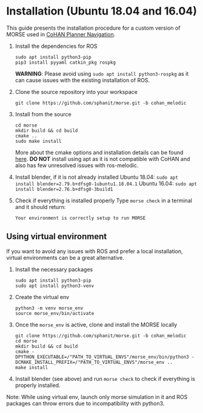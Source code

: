 # Installation (Ubuntu 18.04 and 16.04)

This guide presents the installation procedure for a custom version of MORSE used in [CoHAN Planner Navigation](https://github.com/sphanit/CoHAN_Navigation). 

1. Install the dependencies for ROS
	```
	sudo apt install python3-pip
	pip3 install pyyaml catkin_pkg rospkg
	```
	**WARNING**: Please avoid using ```sudo apt install python3-rospkg``` as it can cause issues with the existing installation of ROS.  
1. Clone the source repository into your workspace
	```
	git clone https://github.com/sphanit/morse.git -b cohan_melodic
	```
	
2. Install from the source
	```
	cd morse
	mkdir build && cd build
	cmake ..
	sudo make install
	```
	More about the cmake options and installation details can be found [here](https://www.openrobots.org/morse/doc/1.2/user/installation.html). **DO NOT** install using apt as it is not compatible with CoHAN and also has few unresolved issues with ros-melodic.
	
3. Install blender, if it is not already installed
	Ubuntu 18.04: ``` sudo apt install blender=2.79.b+dfsg0-1ubuntu1.18.04.1 ```
	Ubuntu 16.04: ``` sudo apt install blender=2.76.b+dfsg0-3build1 ``` 
	
4. Check if everything is installed properly
	Type ```morse check```  in a terminal and it should return:
	```
	Your environment is correctly setup to run MORSE
	```
## Using virtual environment
If you want to avoid any issues with ROS and prefer a local installation, virtual environments can be a great alternative. 

1. Install the necessary packages
	``` 
	sudo apt install python3-pip
	sudo apt install python3-venv
	``` 
2. Create the virtual env
	```
	python3 -m venv morse_env
	source morse_env/bin/activate
	```
3. Once the ```morse_env``` is active, clone and install the MORSE locally
	```
	git clone https://github.com/sphanit/morse.git -b cohan_melodic
	cd morse
	mkdir build && cd build
	cmake -DPYTHON_EXECUTABLE=/"PATH_TO_VIRTUAL_ENVS"/morse_env/bin/python3 -DCMAKE_INSTALL_PREFIX=/"PATH_TO_VIRTUAL_ENVS"/morse_env ..
	make install
	``` 
4. Install blender (see above) and run ```morse check``` to check if everything is properly installed. 

Note: While using virtual env, launch only morse simulation in it and ROS packages can throw errors due to incompatibility with python3. 
